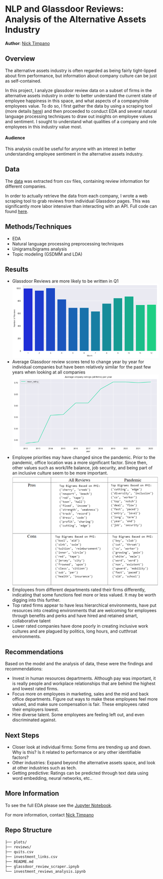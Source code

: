 # NLP and Glassdoor Reviews: Analysis of the Alternative Assets Industry 
**Author**: [Nick Timpano](mailto:nick.timpano@gmail.com)

## Overview 
The alternative assets industry is often regarded as being fairly tight-lipped about firm performance, but information about company culture can be just as self-contained.  

In this project, I analyze glassdoor review data on a subset of firms in the alternative assets industry in order to better understand the current state of employee happiness in this space, and what aspects of a company/role employees value. To do so, I first gather the data by using a scraping tool (more details [here](https://github.com/timpanon/glassdoor_nlp_alternatives/tree/master/glassdoor-review-scraper)) and then proceeded to conduct EDA and several natural language processing techniques to draw out insights on employee values and sentiment. I sought to understand what qualities of a company and role employees in this industry value most. 

#### Audience 
This analysis could be useful for anyone with an interest in better understanding employee sentiment in the alternative assets industry. 

## Data 
The [data](https://github.com/timpanon/glassdoor_nlp_alternatives/tree/master/glassdoor-review-scraper) was extracted from csv files, containing review information for different companies. 

In order to actually retrieve the data from each company, I wrote a web scraping tool to grab reviews from individual Glassdoor pages. This was significantly more labor intensive than interacting with an API. Full code can found [here](https://github.com/timpanon/glassdoor_nlp_alternatives/tree/master/glassdoor-review-scraper).

## Methods/Techniques 
- EDA 
- Natural language processing preprocessing techniques
- Unigrams/bigrams analysis
- Topic modeling (GSDMM and LDA) 

## Results
- Glassdoor Reviews are more likely to be written in Q1  
![reviews by month](./plots/reviews_by_month.png)
- Average Glassdoor review scores tend to change year by year for individual companies but have been relatively similar for the past few years when looking at all companies
![average scores per year](./plots/reviews_by_year_all_firms.png)
- Employee priorities may have changed since the pandemic. Prior to the pandemic, office location was a more significant factor. Since then, other values such as work/life balance, job security, and being part of an inclusive culture seem to be more important.
![bigrams matrix](./plots/bigrams_matrix.png)
- Employees from different departments rated their firms differently, indicating that some functions feel more or less valued. It may be worth digging into this further.
- Top rated firms appear to have less hierarchical environments, have put resources into creating environments that are welcoming for employees through benefits and perks and have hired and retained smart, collaborative talent 
- Lower rated companies have done poorly in creating inclusive work cultures and are plagued by politics, long hours, and cutthroat environments. 

## Recommendations 
Based on the model and the analysis of data, these were the findings and recommendations: 
- Invest in human resources departments. Although pay was important, it is really people and workplace relationships that are behind the highest and lowest rated firms.
- Focus more on employees in marketing, sales and the mid and back office departments. Figure out ways to make these employees feel more valued, and make sure compensation is fair. These employees rated their employers lowest.
- Hire diverse talent. Some employees are feeling left out, and even discriminated against.

## Next Steps 
- Closer look at individual firms: Some firms are trending up and down. Why is this? Is it related to performance or any other identifiable factors? 
- Other industries: Expand beyond the alternative assets space, and look at other industries such as tech. 
- Getting predictive: Ratings can be predicted through text data using word embedding, neural networks, etc..

## More Information 
To see the full EDA please see the [Jupyter Notebook](./investment_reviews_analysis.ipynb). 

For more information, contact [Nick Timpano](mailto:nick.timpano@gmail.com)

## Repo Structure 

```
├── plots/
├── reviews/
├── quits.csv
├── investment_links.csv
├── README.md
├── glassdoor_review_scraper.ipnyb
└── investment_reviews_analysis.ipynb
```